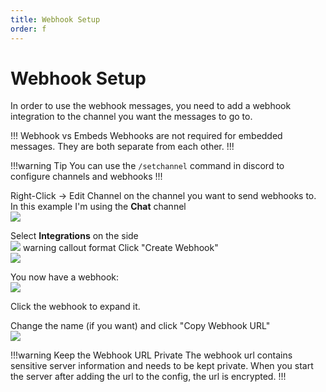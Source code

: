 ```yaml
---
title: Webhook Setup
order: f
---
```


# Webhook Setup

In order to use the webhook messages, you need to add a webhook integration to the channel you want the messages to go to.

!!! Webhook vs Embeds
Webhooks are not required for embedded messages. They are both separate from each other.
!!!

!!!warning Tip
You can use the `/setchannel` command in discord to configure channels and webhooks
!!!

Right-Click -> Edit Channel on the channel you want to send webhooks to. In this example I'm using the **Chat** channel
<br>![](https://cdn.firstdark.dev/docs/sdlink-wiki/webhook1.png)

Select **Integrations** on the side
<br>![](https://cdn.firstdark.dev/docs/sdlink-wiki/webhook2.png)
warning callout format
Click "Create Webhook"
<br>![](https://cdn.firstdark.dev/docs/sdlink-wiki/webhook3.png)

You now have a webhook:
<br>![](https://cdn.firstdark.dev/docs/sdlink-wiki/webhook4.png)

Click the webhook to expand it.

Change the name (if you want) and click "Copy Webhook URL"
<br>![](https://cdn.firstdark.dev/docs/sdlink-wiki/webhook5.png)

!!!warning Keep the Webhook URL Private
The webhook url contains sensitive server information and needs to be kept private.
When you start the server after adding the url to the config, the url is encrypted.
!!!
